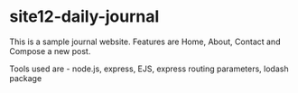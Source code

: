 # site12-daily-journal

This is a sample journal website.
Features are Home, About, Contact and Compose a new post.

Tools used are - node.js, express, EJS, express routing parameters, lodash package
